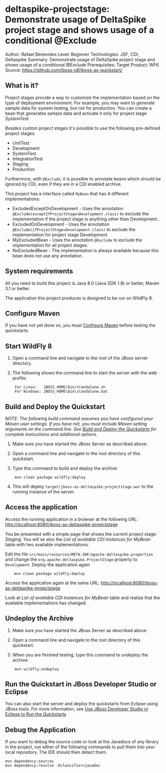 deltaspike-projectstage: Demonstrate usage of DeltaSpike project stage and shows usage of a conditional @Exclude
======================================================
Author: Rafael Benevides
Level: Beginner
Technologies: JSF, CDI, Deltaspike
Summary: Demonstrate usage of DeltaSpike project stage and shows usage of a conditional @Exclude
Prerequisites: 
Target Product: WFK
Source: <https://github.com/jboss-jdf/jboss-as-quickstart/>

What is it?
-----------

Project stages provide a way to customize the implementation based on the type of deployment environment. For example, you may want to generate sample data for system testing, but not for production. You can create a bean that generates sample data and activate it only for project stage *SystemTest*

*Besides custom project stages* it's possible to use the following pre-defined project stages:

- UnitTest
- Development
- SystemTest
- IntegrationTest
- Staging
- Production

Furthermore, with `@Exclude`, it is possible to annotate beans which should be ignored by CDI, even if they are in a CDI enabled archive.

This project has a interface called `MyBean` that has 4 different implementations:

- ExcludedExceptOnDevelopment - Uses the annotation `@Exclude(exceptIfProjectStage=Development.class)` to exclude the implementation if the project stage is anything other than Development..
- ExcludedOnDevelopment - Uses the annotation `@Exclude(ifProjectStage=Development.class)` to exclude the implementation for project stage Development.
- MyExcludedBean  - Uses the annotation `@Exclude` to exclude the implementation for all project stages.
- NoExcludedBean - The implementation is always available because this bean does not use any annotation.

System requirements
-------------------

All you need to build this project is Java 8.0 (Java SDK 1.8) or better, Maven 3.1 or better.

The application this project produces is designed to be run on WildFly 8.

 
Configure Maven
---------------

If you have not yet done so, you must [Configure Maven](../README.md#mavenconfiguration) before testing the quickstarts.


Start WildFly 8
-------------------------

1. Open a command line and navigate to the root of the JBoss server directory.
2. The following shows the command line to start the server with the web profile:

        For Linux:   JBOSS_HOME/bin/standalone.sh
        For Windows: JBOSS_HOME\bin\standalone.bat

Build and Deploy the Quickstart
-------------------------

_NOTE: The following build command assumes you have configured your Maven user settings. If you have not, you must include Maven setting arguments on the command line. See [Build and Deploy the Quickstarts](../README.md#buildanddeploy) for complete instructions and additional options._

1. Make sure you have started the JBoss Server as described above.
2. Open a command line and navigate to the root directory of this quickstart.
3. Type this command to build and deploy the archive:

        mvn clean package wildfly:deploy
4. This will deploy `target/jboss-as-deltaspike-projectstage.war` to the running instance of the server.

Access the application
---------------------

Access the running application in a browser at the following URL:  <http://localhost:8080/jboss-as-deltaspike-projectstage>

You be presented with a simple page that shows the current project stage: *Staging*. You will se also the *List of available CDI instances for MyBean* table with two available implementations.

Edit the file `src/main/resources/META-INF/apache-deltaspike.properties` and change the `org.apache.deltaspike.ProjectStage` property to `Development`. Deploy the application again

        mvn clean package wildfly:deploy

Access the application again at the same URL:  <http://localhost:8080/jboss-as-deltaspike-projectstage>

Look at *List of available CDI instances for MyBean* table and realize that the available implementations has changed.
        
Undeploy the Archive
--------------------

1. Make sure you have started the JBoss Server as described above.
2. Open a command line and navigate to the root directory of this quickstart.
3. When you are finished testing, type this command to undeploy the archive:

        mvn wildfly:undeploy


Run the Quickstart in JBoss Developer Studio or Eclipse
-------------------------------------

You can also start the server and deploy the quickstarts from Eclipse using JBoss tools. For more information, see [Use JBoss Developer Studio or Eclipse to Run the Quickstarts](../README.md#useeclipse) 

Debug the Application
------------------------------------

If you want to debug the source code or look at the Javadocs of any library in the project, run either of the following commands to pull them into your local repository. The IDE should then detect them.

    mvn dependency:sources
    mvn dependency:resolve -Dclassifier=javadoc


